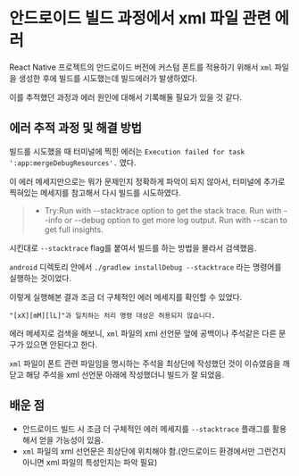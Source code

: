 # 안드로이드 빌드 과정에서 xml 파일 관련 에러

React Native 프로젝트의 안드로이드 버전에 커스텀 폰트를 적용하기 위해서 `xml` 파일을 생성한 후에 빌드를 시도했는데 빌드에러가 발생하였다.

이를 추적했던 과정과 에러 원인에 대해서 기록해둘 필요가 있을 것 같다.

## 에러 추적 과정 및 해결 방법

빌드를 시도했을 때 터미널에 찍힌 에러는 `Execution failed for task ':app:mergeDebugResources'.` 였다.

이 에러 메세지만으로는 뭐가 문제인지 정확하게 파악이 되지 않아서, 터미널에 추가로 찍혀있는 메세지를 참고해서 다시 빌드를 시도하였다.

> - Try:Run with --stacktrace option to get the stack trace. Run with --info or --debug option to get more log output. Run with --scan to get full insights.

시킨대로 `--stacktrace` flag를 붙여서 빌드를 하는 방법을 몰라서 검색했음.

`android` 디렉토리 안에서 `./gradlew installDebug --stacktrace` 라는 명령어를 실행하는 것이었다.

이렇게 실행해본 결과 조금 더 구체적인 에러 메세지를 확인할 수 있었다.

`"[xX][mM][lL]"과 일치하는 처리 명령 대상은 허용되지 않습니다.`

에러 메세지로 검색을 해보니, `xml` 파일의 xml 선언문 앞에 공백이나 주석같은 다른 문구가 있으면 안된다고 한다.

`xml` 파일이 폰트 관련 파일임을 명시하는 주석을 최상단에 작성했던 것이 이슈였음을 깨닫고 해당 주석을 xml 선언문 아래에 작성했더니 빌드가 잘 되었음.

## 배운 점

- 안드로이드 빌드 시 조금 더 구체적인 에러 메세지를 `--stacktrace` 플래그를 활용해서 얻을 가능성이 있음.
- `xml` 파일의 xml 선언문은 최상단에 위치해야 함.(안드로이드 환경에서만 그런건지 아니면 xml 파일의 특성인지는 파악 필요)
